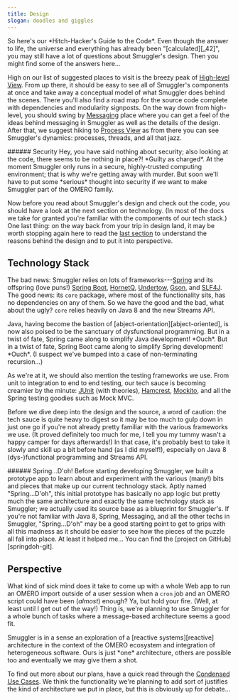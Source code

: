 ```yaml
---
title: Design
slogan: doodles and giggles
---
```


<p class="intro">
So here's our *Hitch-Hacker's Guide to the Code*. Even though the answer to
life, the universe and everything has already been "[calculated][_42]", you
may still have a lot of questions about Smuggler's design. Then you might
find some of the answers here...
</p>

High on our list of suggested places to visit is the breezy peak of
[High-level View][hi-level]. From up there, it should be easy to see all of
Smuggler's components at once and take away a conceptual model of what
Smuggler does behind the scenes. There you'll also find a road map for the
source code complete with dependencies and modularity signposts.
On the way down from high-level, you should swing by [Messaging][msg] place
where you can get a feel of the ideas behind messaging in Smuggler as well
as the details of the design.
After that, we suggest hiking to [Process View][proc-view] as from there
you can see Smuggler's dynamics: processes, threads, and all that jazz.

<div class="pull-quote">
###### Security
Hey, you have said nothing about security; also looking at the code, there
seems to be nothing in place?! *Guilty as charged*. At the moment Smuggler
only runs in a secure, highly-trusted computing environment; that is why
we're getting away with murder. But soon we'll have to put some *serious*
thought into security if we want to make Smuggler part of the OMERO family.
</div>

Now before you read about Smuggler's design and check out the code, you
should have a look at the next section on technology. (In most of the
docs we take for granted you're familiar with the components of our tech
stack.)
One last thing: on the way back from your trip in design land, it may be
worth stopping again here to read the [last section](#perspective) to
understand the reasons behind the design and to put it into perspective.


Technology Stack
----------------
The bad news: Smuggler relies on lots of frameworks---[Spring][spring] and
its offspring (love puns!) [Spring Boot][booty], [HornetQ][hornetq],
[Undertow][undertow], [Gson][gson], and [SLF4J][slf4j].
The good news: its `core` package, where most of the functionality sits,
has no dependencies on any of them. So we have the good and the bad, what
about the ugly? `core` relies heavily on Java 8 and the new Streams API.

<p class="side-note">
Java, having become the bastion of [abject-orientation][abject-oriented],
is now also poised to be the sanctuary of dysfunctional programming.
But in a twist of fate, Spring came along to simplify Java development!
*Ouch*. But in a twist of fate, Spring Boot came along to simplify Spring
development! *Ouch*. (I suspect we've bumped into a case of non-terminating
recursion...)
</p>

As we're at it, we should also mention the testing frameworks we use.
From unit to integration to end to end testing, our tech sauce is becoming
creamier by the minute: [JUnit][junit] (with theories), [Hamcrest][hamcrest],
[Mockito][mockito], and all the Spring testing goodies such as Mock MVC.

Before we dive deep into the design and the source, a word of caution: the
tech sauce is quite heavy to digest so it may be too much to gulp down in
just one go if you're not already pretty familiar with the various frameworks
we use. (It proved definitely too much for me, I tell you my tummy wasn't a
happy camper for days afterwards!)
In that case, it's probably best to take it slowly and skill up a bit before
hand (as I did myself!), especially on Java 8 (dys-)functional programming
and Streams API.

<div class="side-note">
###### Spring...D'oh!
Before starting developing Smuggler, we built a prototype app to learn about
and experiment with the various (many!) bits and pieces that make up our
current technology stack. Aptly named "Spring...D'oh", this initial prototype
has basically no app logic but pretty much the same architecture and exactly
the same technology stack as Smuggler; we actually used its source base as a
blueprint for Smuggler's.
If you're not familiar with Java 8, Spring, Messaging, and all the other
techs in Smuggler, "Spring...D'oh" may be a good starting point to get to
grips with all this madness as it should be easier to see how the pieces
of the puzzle all fall into place. At least it helped me...
You can find the [project on GitHub][springdoh-git].
</div>


Perspective
-----------
What kind of sick mind does it take to come up with a whole Web app to run
an OMERO import outside of a user session when a `cron` job and an OMERO
script could have been (*almost*) enough? Ya, but hold your fire. (Well, at
least until I get out of the way!) Thing is, we're planning to use Smuggler
for a whole bunch of tasks where a message-based architecture seems a good
fit.

<p class="pull-quote">
Smuggler is in a sense an exploration of a [reactive systems][reactive]
architecture in the context of the OMERO ecosystem and integration of
heterogeneous software. Ours is just *one* architecture, others are
possible too and eventually we may give them a shot.
</p>

To find out more about our plans, have a quick read through the [Condensed
Use Cases][use-cases]. We think the functionality we're planning to add
sort of justifies the kind of architecture we put in place, but this is
obviously up for debate...




[_42]: https://en.wikipedia.org/wiki/42_(number)#Hitchhiker.27s_Guide_to_the_Galaxy
  "The Answer to the Ultimate Question of Life, the Universe, and Everything"
[abject-oriented]: http://typicalprogrammer.com/abject-oriented/
  "Introduction to Abject-Oriented Programming"
[booty]: http://projects.spring.io/spring-boot/
  "Spring Boot Home"
[gson]: https://github.com/google/gson
  "Gson Home"  
[hi-level]: high-level/index.html
  "High-level View"
[hamcrest]: http://hamcrest.org/
  "Hamcrest Home"
[hornetq]: http://hornetq.jboss.org/
  "HornetQ Home"
[junit]: http://junit.org/
  "JUnit Home"
[mockito]: http://mockito.org/
  "Mockito Home"
[msg]: messaging/index.html
  "Messaging"
[proc-view]: high-level/process-view.html
  "Process View"
[reactive]: http://www.reactivemanifesto.org/
  "Reactive Manifesto"
[slf4j]: http://www.slf4j.org/
  "SLF4J Home"
[spring]: https://spring.io/
  "Spring Home"
[springdoh-git]: https://github.com/c0c0n3/spring-doh
  "Spring D'oh Project on GitHub"
[undertow]: http://undertow.io/
  "Undertow Home"
[use-cases]: /content/use-cases/index.html
  "Condensed Use Cases"
